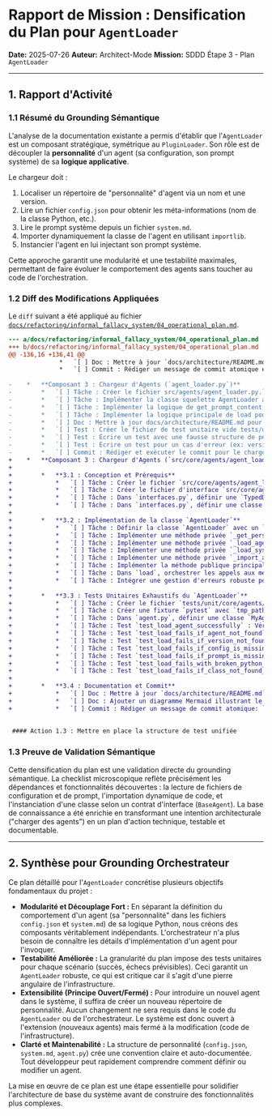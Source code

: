 # Rapport de Mission : Densification du Plan pour `AgentLoader`

**Date:** 2025-07-26
**Auteur:** Architect-Mode
**Mission:** SDDD Étape 3 - Plan `AgentLoader`

---

## 1. Rapport d'Activité

### 1.1 Résumé du Grounding Sémantique

L'analyse de la documentation existante a permis d'établir que l'`AgentLoader` est un composant stratégique, symétrique au `PluginLoader`. Son rôle est de découpler la **personnalité** d'un agent (sa configuration, son prompt système) de sa **logique applicative**. 

Le chargeur doit :
1.  Localiser un répertoire de "personnalité" d'agent via un nom et une version.
2.  Lire un fichier `config.json` pour obtenir les méta-informations (nom de la classe Python, etc.).
3.  Lire le prompt système depuis un fichier `system.md`.
4.  Importer dynamiquement la classe de l'agent en utilisant `importlib`.
5.  Instancier l'agent en lui injectant son prompt système.

Cette approche garantit une modularité et une testabilité maximales, permettant de faire évoluer le comportement des agents sans toucher au code de l'orchestration.

### 1.2 Diff des Modifications Appliquées

Le `diff` suivant a été appliqué au fichier [`docs/refactoring/informal_fallacy_system/04_operational_plan.md`](../04_operational_plan.md).

```diff
--- a/docs/refactoring/informal_fallacy_system/04_operational_plan.md
+++ b/docs/refactoring/informal_fallacy_system/04_operational_plan.md
@@ -136,16 +136,41 @@
              *   `[ ] Doc : Mettre à jour `docs/architecture/README.md` pour expliquer en détail le mécanisme de découverte : le rôle de `pathlib`, la magie de `importlib`, et le processus de validation via l'héritage `BasePlugin`.`
              *   `[ ] Commit : Rédiger un message de commit atomique et descriptif pour l'ensemble des fonctionnalités du `PluginLoader` (ex: `feat(core): implement robust dynamic plugin loader with discovery, validation, and tests`).`
  
-    *   **Composant 3 : Chargeur d'Agents (`agent_loader.py`)**
-        *   `[ ] Tâche : Créer le fichier src/agents/agent_loader.py.`
-        *   `[ ] Tâche : Implémenter la classe squelette AgentLoader avec une méthode vide load.`
-        *   `[ ] Tâche : Implémenter la logique de get_prompt_content pour lire un fichier de prompt `.md` dans la structure de personnalité.`
-        *   `[ ] Tâche : Implémenter la logique principale de load pour importer dynamiquement le code de l'agent et l'instancier avec son prompt.`
-        *   `[ ] Doc : Mettre à jour docs/architecture/README.md pour expliquer comment les agents sont chargés avec leur "personnalité" découplée.`
-        *   `[ ] Test : Créer le fichier de test unitaire vide tests/unit/agents/test_agent_loader.py.`
-        *   `[ ] Test : Écrire un test avec une fausse structure de personnalité pour valider que l'agent est chargé avec le bon prompt.`
-        *   `[ ] Test : Écrire un test pour un cas d'erreur (ex: version de prompt non trouvée).`
-        *   `[ ] Commit : Rédiger et exécuter le commit pour le chargeur d'agents avec le message "feat(core): implement agent personality loader".`
+    *   **Composant 3 : Chargeur d'Agents (`src/core/agents/agent_loader.py`)**
+
+        *   **3.1 : Conception et Prérequis**
+            *   `[ ] Tâche : Créer le fichier `src/core/agents/agent_loader.py` avec les imports (`importlib`, `pathlib`, `logging`, `typing`, `json`).`
+            *   `[ ] Tâche : Créer le fichier d'interface `src/core/agents/interfaces.py` pour définir `AgentConfig` et `BaseAgent`.`
+            *   `[ ] Tâche : Dans `interfaces.py`, définir une `TypedDict` ou `dataclass` nommée `AgentConfig` contenant `name`, `version`, `agent_class`, et optionnellement `description`.`
+            *   `[ ] Tâche : Dans `interfaces.py`, définir une classe abstraite `BaseAgent(ABC)` avec une méthode `__init__` qui accepte un `system_prompt: str`. Ceci garantit que tout agent chargé aura une interface commune.`
+
+        *   **3.2 : Implémentation de la classe `AgentLoader`**
+            *   `[ ] Tâche : Définir la classe `AgentLoader` avec un `__init__` qui prend le chemin de base des personnalités (`personalities_path: Path`).`
+            *   `[ ] Tâche : Implémenter une méthode privée `_get_personality_path(self, agent_name: str, version: str) -> Path` pour construire et valider le chemin vers un dossier de personnalité spécifique.`
+            *   `[ ] Tâche : Implémenter une méthode privée `_load_agent_config(self, personality_path: Path) -> AgentConfig` pour lire et valider le fichier `config.json` de l'agent.`
+            *   `[ ] Tâche : Implémenter une méthode privée `_load_system_prompt(self, personality_path: Path) -> str` pour lire le fichier `system.md`.`
+            *   `[ ] Tâche : Implémenter une méthode privée `_import_agent_class(self, module_path: str, class_name: str) -> Type[BaseAgent]` qui utilise `importlib` pour importer dynamiquement la classe de l'agent et valide qu'elle hérite de `BaseAgent`.`
+            *   `[ ] Tâche : Implémenter la méthode publique principale `load(self, agent_name: str, version: str) -> BaseAgent`.`
+            *   `[ ] Tâche : Dans `load`, orchestrer les appels aux méthodes privées : trouver le chemin, charger la config, charger le prompt, importer la classe, et finalement instancier la classe avec `agent_class(system_prompt=system_prompt)`.`
+            *   `[ ] Tâche : Intégrer une gestion d'erreurs robuste pour chaque étape : `FileNotFoundError` si un chemin, `config.json` ou `system.md` est manquant; `KeyError` pour un `config.json` malformé; `ImportError` ou `AttributeError` si l'importation de la classe échoue. Chaque erreur doit être encapsulée dans une exception personnalisée (ex: `AgentLoadError`).`
+
+        *   **3.3 : Tests Unitaires Exhaustifs du `AgentLoader`**
+            *   `[ ] Tâche : Créer le fichier `tests/unit/core/agents/test_agent_loader.py`.`
+            *   `[ ] Tâche : Créer une fixture `pytest` avec `tmp_path` pour générer une fausse arborescence de personnalités : `personalities/my_agent/v1/` contenant `config.json`, `system.md` et `agent.py`.`
+            *   `[ ] Tâche : Dans `agent.py`, définir une classe `MyAgent(BaseAgent)` valide.`
+            *   `[ ] Tâche : Test `test_load_agent_successfully` : Vérifier que l'agent est chargé, que c'est une instance de `MyAgent` et `BaseAgent`, et que son `system_prompt` correspond au contenu de `system.md`.`
+            *   `[ ] Tâche : Test `test_load_fails_if_agent_not_found` : vérifier qu'une `AgentLoadError` (ou `FileNotFoundError`) est levée si le dossier `my_agent` n'existe pas.`
+            *   `[ ] Tâche : Test `test_load_fails_if_version_not_found` : vérifier qu'une erreur est levée si le dossier `v1` n'existe pas.`
+            *   `[ ] Tâche : Test `test_load_fails_if_config_is_missing` : vérifier qu'une erreur est levée si `config.json` est manquant.`
+            *   `[ ] Tâche : Test `test_load_fails_if_prompt_is_missing` : vérifier qu'une erreur est levée si `system.md` est manquant.`
+            *   `[ ] Tâche : Test `test_load_fails_with_broken_python_code` : Créer un `agent.py` avec une erreur de syntaxe et vérifier que `ImportError` est correctement gérée.`
+            *   `[ ] Tâche : Test `test_load_fails_if_class_not_found_in_module` : Vérifier qu'une `AttributeError` est gérée si `agent_class` dans `config.json` n'existe pas dans `agent.py`.`
+
+        *   **3.4 : Documentation et Commit**
+            *   `[ ] Doc : Mettre à jour `docs/architecture/README.md` avec une section "Chargement des Agents" expliquant le rôle de `AgentLoader` et le concept de "personnalité" découplée.`
+            *   `[ ] Doc : Ajouter un diagramme Mermaid illustrant le flux de la méthode `load()`: `Répertoire -> config.json -> system.md -> agent.py -> Instance d'Agent`.`
+            *   `[ ] Commit : Rédiger un message de commit atomique: `feat(core): implement robust agent loader with decoupled personality structure`."`
 
 
 #### Action 1.3 : Mettre en place la structure de test unifiée

```

### 1.3 Preuve de Validation Sémantique

Cette densification du plan est une validation directe du grounding sémantique. La checklist microscopique reflète précisément les dépendances et fonctionnalités découvertes : la lecture de fichiers de configuration et de prompt, l'importation dynamique de code, et l'instanciation d'une classe selon un contrat d'interface (`BaseAgent`). La base de connaissance a été enrichie en transformant une intention architecturale ("charger des agents") en un plan d'action technique, testable et documentable.

---

## 2. Synthèse pour Grounding Orchestrateur

Ce plan détaillé pour l'`AgentLoader` concrétise plusieurs objectifs fondamentaux du projet :

*   **Modularité et Découplage Fort :** En séparant la définition du comportement d'un agent (sa "personnalité" dans les fichiers `config.json` et `system.md`) de sa logique Python, nous créons des composants véritablement indépendants. L'orchestrateur n'a plus besoin de connaître les détails d'implémentation d'un agent pour l'invoquer.
*   **Testabilité Améliorée :** La granularité du plan impose des tests unitaires pour chaque scénario (succès, échecs prévisibles). Ceci garantit un `AgentLoader` robuste, ce qui est critique car il s'agit d'une pierre angulaire de l'infrastructure.
*   **Extensibilité (Principe Ouvert/Fermé) :** Pour introduire un nouvel agent dans le système, il suffira de créer un nouveau répertoire de personnalité. Aucun changement ne sera requis dans le code du `AgentLoader` ou de l'orchestrateur. Le système est donc ouvert à l'extension (nouveaux agents) mais fermé à la modification (code de l'infrastructure).
*   **Clarté et Maintenabilité :** La structure de personnalité (`config.json`, `system.md`, `agent.py`) crée une convention claire et auto-documentée. Tout développeur peut rapidement comprendre comment définir ou modifier un agent.

La mise en œuvre de ce plan est une étape essentielle pour solidifier l'architecture de base du système avant de construire des fonctionnalités plus complexes.